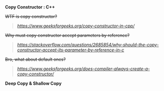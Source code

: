 **Copy Constructor : C++**

~~WTF is copy constructor?~~ 
> *https://www.geeksforgeeks.org/copy-constructor-in-cpp/*

~~Why must copy constructor accept parameters by reference?~~ 
>*https://stackoverflow.com/questions/2685854/why-should-the-copy-constructor-accept-its-parameter-by-reference-in-c*

~~Bro, what about default ones?~~ 
>*https://www.geeksforgeeks.org/does-compiler-always-create-a-copy-constructor/*

__Deep Copy & Shallow Copy__
